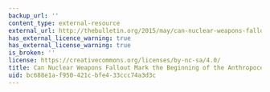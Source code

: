 ```yaml
---
backup_url: ''
content_type: external-resource
external_url: http://thebulletin.org/2015/may/can-nuclear-weapons-fallout-mark-beginning-anthropocene-epoch8295
has_external_licence_warning: true
has_external_license_warning: true
is_broken: ''
license: https://creativecommons.org/licenses/by-nc-sa/4.0/
title: Can Nuclear Weapons Fallout Mark the Beginning of the Anthropocene Epoch?
uid: bc688e1a-f950-421c-bfe4-33ccc74a3d3c
---
```

